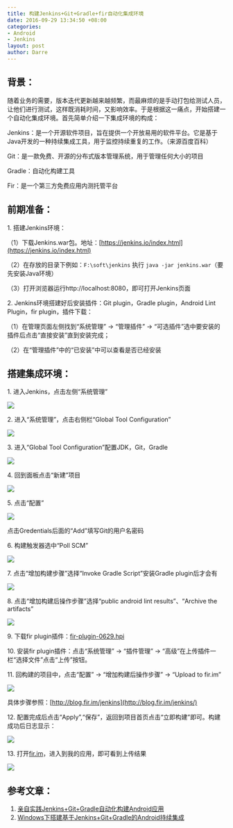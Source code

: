```yaml
---
title: 构建Jenkins+Git+Gradle+fir自动化集成环境
date: 2016-09-29 13:34:50 +08:00
categories:
- Android
- Jenkins
layout: post
author: Darre
---
```


## 背景：

随着业务的需要，版本迭代更新越来越频繁，而最麻烦的是手动打包给测试人员，让他们进行测试，这样既消耗时间，又影响效率。于是根据这一痛点，开始搭建一个自动化集成环境。首先简单介绍一下集成环境的构成：

Jenkins：是一个开源软件项目，旨在提供一个开放易用的软件平台。它是基于Java开发的一种持续集成工具，用于监控持续重复的工作。（来源百度百科）

Git：是一款免费、开源的分布式版本管理系统，用于管理任何大小的项目

Gradle：自动化构建工具

Fir：是一个第三方免费应用内测托管平台

## 前期准备：

1\. 搭建Jenkins环境：

 （1）下载Jenkins.war包。地址：[https://jenkins.io/index.html](https://jenkins.io/index.html)

 （2）在存放的目录下例如：`F:\soft\jenkins` 执行 `java -jar jenkins.war`（要先安装Java环境）

 （3）打开浏览器运行http://localhost:8080，即可打开Jenkins页面

2\. Jenkins环境搭建好后安装插件：Git plugin，Gradle plugin，Android Lint Plugin，fir plugin，插件下载：

 （1）在管理页面左侧找到“系统管理” -> “管理插件” -> “可选插件”选中要安装的插件后点击“直接安装”直到安装完成；

 （2）在“管理插件”中的“已安装”中可以查看是否已经安装

## 搭建集成环境：

1\. 进入Jenkins，点击左侧“系统管理”

![](http://note.youdao.com/yws/public/resource/fd68ae4cb40d4207252220d4afc5e379/372FD23CEF2F49E796E5A7EB310B61B9)

2\. 进入“系统管理”，点击右侧栏“Global Tool Configuration”

![](http://note.youdao.com/yws/public/resource/fd68ae4cb40d4207252220d4afc5e379/01B47B0EFD0C4C2FA8A309BD37D9C06B)

3\. 进入“Global Tool Configuration”配置JDK，Git，Gradle

![](http://note.youdao.com/yws/public/resource/fd68ae4cb40d4207252220d4afc5e379/63F76CA014804BFBB7A0BD81F9387590)

4\. 回到面板点击“新建”项目

![](http://note.youdao.com/yws/public/resource/fd68ae4cb40d4207252220d4afc5e379/22CCFDCF5E3D44DCABAE90CFC94E810E)

5\. 点击“配置”

![](http://note.youdao.com/yws/public/resource/fd68ae4cb40d4207252220d4afc5e379/BF5825B5E4AB42CBB80C0CC604F206E7)

点击Gredentials后面的“Add”填写Git的用户名密码

6\. 构建触发器选中“Poll SCM”

![](http://note.youdao.com/yws/public/resource/fd68ae4cb40d4207252220d4afc5e379/C9F27A4917BA4C1D92A7B40181B26FF7)

7\. 点击“增加构建步骤”选择“Invoke Gradle Script”安装Gradle plugin后才会有

![](http://note.youdao.com/yws/public/resource/fd68ae4cb40d4207252220d4afc5e379/939CB6F777914BB38F0E6E77909650AC)

8\. 点击“增加构建后操作步骤”选择“public android lint results”、“Archive the artifacts”

![](http://note.youdao.com/yws/public/resource/fd68ae4cb40d4207252220d4afc5e379/199723EF3CEF42C69F90B85FA930B671)

9\. 下载fir plugin插件：[fir-plugin-0629.hpi](http://7xju1s.com1.z0.glb.clouddn.com/fir-plugin-0629.hpi)

10\. 安装fir plugin插件：点击“系统管理” -> “插件管理” -> “高级”在上传插件一栏“选择文件”点击“上传”按钮。

11\. 回构建的项目中，点击“配置” -> “增加构建后操作步骤” -> “Upload to fir.im”

![](http://note.youdao.com/yws/public/resource/fd68ae4cb40d4207252220d4afc5e379/6D867DFD595B4F58975BC59C31B7783F)

具体步骤参照：[http://blog.fir.im/jenkins](http://blog.fir.im/jenkins/)

12\. 配置完成后点击“Apply”,“保存”，返回到项目首页点击“立即构建”即可。构建成功后日志显示：

![](http://note.youdao.com/yws/public/resource/fd68ae4cb40d4207252220d4afc5e379/1208338E9E0F4BAFBEFA76B1ABCF24D5)

13\. 打开[fir.im](http://fir.im)，进入到我的应用，即可看到上传结果

![](http://note.youdao.com/yws/public/resource/fd68ae4cb40d4207252220d4afc5e379/F5E1F52FE2F14570902C1C3EC9549B6D)

## 参考文章：

1. [亲自实践Jenkins+Git+Gradle自动化构建Android应用](http://blog.csdn.net/xiaoyaosheng86/article/details/50855719)
2. [Windows下搭建基于Jenkins+Git+Gradle的Android持续集成](http://www.mobibrw.com/2016/3695)
